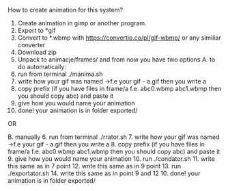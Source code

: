 How to create animation for this system?
1. Create animation in gimp or another program.
2. Export to *gif
3. Convert to *.wbmp with https://convertio.co/pl/gif-wbmp/ or any similiar converter
4. Download zip
5. Unpack to animacje/frames/
and from now you have two options
A. to do automatically:
6. run from terminal ./manima.sh
7. write how your gif was named ->f.e your gif - a.gif then you write a
8. copy prefix (if you have files in frame/a f.e. abc0.wbmp abc1.wbmp then you should copy abc) and paste it
9. give how you would name your animation
10. done! your animation is in folder exported/

OR

B. manually
6. run from terminal ./rrator.sh
7. write how your gif was named ->f.e your gif - a.gif then you write a
8. copy prefix (if you have files in frame/a f.e. abc0.wbmp abc1.wbmp then you should copy abc) and paste it
9. give how you would name your animation
10. run ./condator.sh
11. write this same as in 7 point
12. write this same as in 9 point
13. run ./exportator.sh
14. write this same as in point 9 and 12
10. done! your animation is in folder exported/
